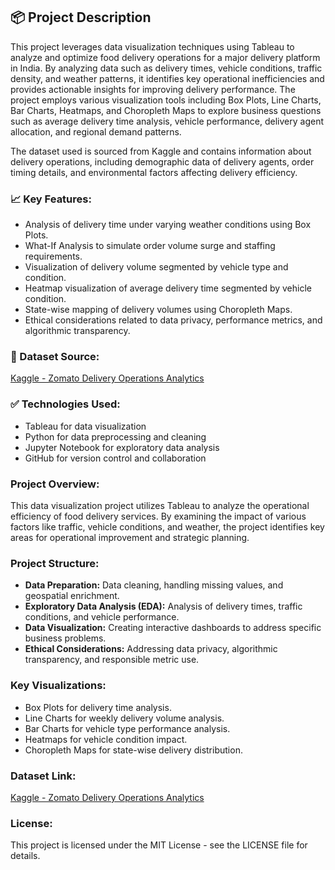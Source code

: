 ## 📦 Project Description

This project leverages data visualization techniques using Tableau to analyze and optimize food delivery operations for a major delivery platform in India. By analyzing data such as delivery times, vehicle conditions, traffic density, and weather patterns, it identifies key operational inefficiencies and provides actionable insights for improving delivery performance. The project employs various visualization tools including Box Plots, Line Charts, Bar Charts, Heatmaps, and Choropleth Maps to explore business questions such as average delivery time analysis, vehicle performance, delivery agent allocation, and regional demand patterns.

The dataset used is sourced from Kaggle and contains information about delivery operations, including demographic data of delivery agents, order timing details, and environmental factors affecting delivery efficiency.

### 📈 Key Features:
- Analysis of delivery time under varying weather conditions using Box Plots.
- What-If Analysis to simulate order volume surge and staffing requirements.
- Visualization of delivery volume segmented by vehicle type and condition.
- Heatmap visualization of average delivery time segmented by vehicle condition.
- State-wise mapping of delivery volumes using Choropleth Maps.
- Ethical considerations related to data privacy, performance metrics, and algorithmic transparency.

### 🔗 Dataset Source:
[Kaggle - Zomato Delivery Operations Analytics](https://www.kaggle.com/datasets/saurabhbadole/zomato-delivery-operations-analytics-dataset/data)

### ✅ Technologies Used:
- Tableau for data visualization
- Python for data preprocessing and cleaning
- Jupyter Notebook for exploratory data analysis
- GitHub for version control and collaboration

### Project Overview:
This data visualization project utilizes Tableau to analyze the operational efficiency of food delivery services. By examining the impact of various factors like traffic, vehicle conditions, and weather, the project identifies key areas for operational improvement and strategic planning.

### Project Structure:
- **Data Preparation:** Data cleaning, handling missing values, and geospatial enrichment.
- **Exploratory Data Analysis (EDA):** Analysis of delivery times, traffic conditions, and vehicle performance.
- **Data Visualization:** Creating interactive dashboards to address specific business problems.
- **Ethical Considerations:** Addressing data privacy, algorithmic transparency, and responsible metric use.

### Key Visualizations:
- Box Plots for delivery time analysis.
- Line Charts for weekly delivery volume analysis.
- Bar Charts for vehicle type performance analysis.
- Heatmaps for vehicle condition impact.
- Choropleth Maps for state-wise delivery distribution.

### Dataset Link:
[Kaggle - Zomato Delivery Operations Analytics](https://www.kaggle.com/datasets/saurabhbadole/zomato-delivery-operations-analytics-dataset/data)

### License:
This project is licensed under the MIT License - see the LICENSE file for details.
